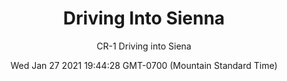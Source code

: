 ---
category: "wall-covering"
date: Wed Jan 27 2021 19:44:28 GMT-0700 (Mountain Standard Time)
description: "null"
designer: "Carlos Ramirez"
href: "https://www.areaenvironments.com/carlos-ramirez"
image_primary: "./img/Driving+Into+Siena.jpg"
image_secondary: "./img/CR+Driving+Into+Siena+Interior.jpg"
image_thumb: "./img/Carlos+Ramirez.png"
manufacturer: "Area Environments"
slug: "/manufacturers/area-environments/wall-covering/driving-into-sienna"
slug_destination: area-environments,
subtitle: "CR-1  Driving into Siena"
tags:
  - "area-environments"
  - "wall-covering"
title: "Driving Into Sienna"
---